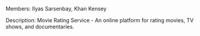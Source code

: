 Members: Ilyas Sarsenbay, Khan Kensey

Description: Movie Rating Service - An online platform for rating movies, TV shows, and documentaries.
